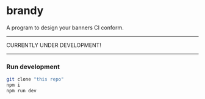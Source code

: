 # brandy

A program to design your banners CI conform.

---

CURRENTLY UNDER DEVELOPMENT!

---

### Run development

```bash
git clone "this repo"
npm i
npm run dev
```